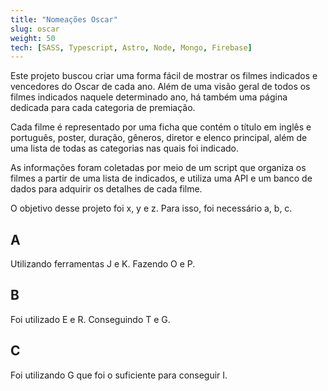 ```yaml
---
title: "Nomeações Oscar"
slug: oscar
weight: 50
tech: [SASS, Typescript, Astro, Node, Mongo, Firebase]
---
```


Este projeto buscou criar uma forma fácil de mostrar os filmes indicados e vencedores do Oscar de cada ano. Além de uma visão geral de todos os filmes indicados naquele determinado ano, há também uma página dedicada para cada categoria de premiação.

Cada filme é representado por uma ficha que contém o título em inglês e português, poster, duração, gêneros, diretor e elenco principal, além de uma lista de todas as categorias nas quais foi indicado.

As informações foram coletadas por meio de um script que organiza os filmes a partir de uma lista de indicados, e utiliza uma API e um banco de dados para adquirir os detalhes de cada filme.

<!--read more-->

O objetivo desse projeto foi x, y e z.
Para isso, foi necessário a, b, c.

## A

Utilizando ferramentas J e K.
Fazendo O e P.

## B

Foi utilizado E e R.
Conseguindo T e G.

## C

Foi utilizando G que foi o suficiente para conseguir I.
